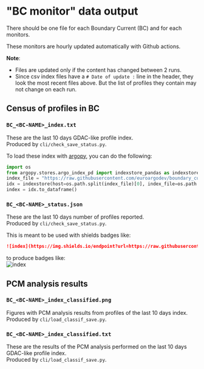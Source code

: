 # "BC monitor" data output

There should be one file for each Boundary Current (BC) and for each monitors.

These monitors are hourly updated automatically with Github actions.

**Note**:  
- Files are updated only if the content has changed between 2 runs.
- Since csv index files have a ``# Date of update :`` line in the header, they look the most recent files above. But the list of profiles they contain may not change on each run.

## Census of profiles in BC

### ``BC_<BC-NAME>_index.txt``

These are the last 10 days GDAC-like profile index.  
Produced by ``cli/check_save_status.py``.

To load these index with [argopy](https://github.com/euroargodev/argopy), you can do the following:
```python
import os
from argopy.stores.argo_index_pd import indexstore_pandas as indexstore
index_file = "https://raw.githubusercontent.com/euroargodev/boundary_currents_pcm/main/data/BC_GoC_index.txt"
idx = indexstore(host=os.path.split(index_file)[0], index_file=os.path.split(index_file)[1])
index = idx.to_dataframe()
```

### ``BC_<BC-NAME>_status.json`` 
These are the last 10 days number of profiles reported.  
Produced by ``cli/check_save_status.py``. 

This is meant to be used with shields badges like:
```md
![index](https://img.shields.io/endpoint?url=https://raw.githubusercontent.com/euroargodev/boundary_currents_pcm/main/data/BC_GSE_tight_status.json)
```
to produce badges like:  
![index](https://img.shields.io/endpoint?url=https://raw.githubusercontent.com/euroargodev/boundary_currents_pcm/main/data/BC_GSE_tight_status.json)


## PCM analysis results

### ``BC_<BC-NAME>_index_classified.png``

Figures with PCM analysis results from profiles of the last 10 days index.    
Produced by ``cli/load_classif_save.py``.

### ``BC_<BC-NAME>_index_classified.txt``

These are the results of the PCM analysis performed on the last 10 days GDAC-like profile index.  
Produced by ``cli/load_classif_save.py``.